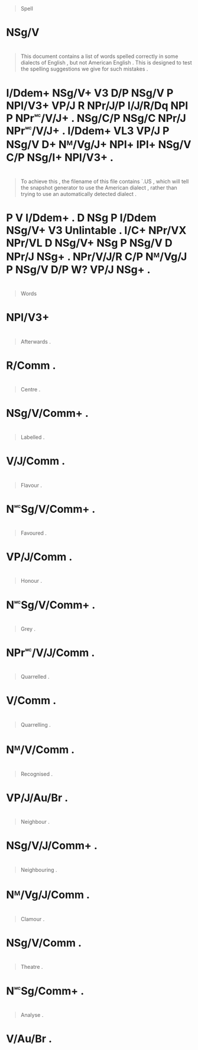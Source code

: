 > Spell
# NSg/V
>
#
> This    document contains a   list  of words   spelled correctly in      some     dialects of English   , but     not   American English   . This    is  designed to test  the spelling suggestions we   give  for such   mistakes .
# I/Ddem+ NSg/V+   V3       D/P NSg/V P  NPl/V3+ VP/J    R         NPr/J/P I/J/R/Dq NPl      P  NPr🅪/V/J+ . NSg/C/P NSg/C NPr/J    NPr🅪/V/J+ . I/Ddem+ VL3 VP/J     P  NSg/V D+  Nᴹ/Vg/J+ NPl+        IPl+ NSg/V C/P NSg/I+ NPl/V3+  .
>
#
> To achieve this    , the filename of this   file   contains `.US       , which will   tell   the snapshot generator to use   the American dialect , rather    than trying  to use   an  automatically detected dialect .
# P  V       I/Ddem+ . D   NSg      P  I/Ddem NSg/V+ V3       Unlintable . I/C+  NPr/VX NPr/VL D   NSg/V+   NSg       P  NSg/V D   NPr/J    NSg+    . NPr/V/J/R C/P  Nᴹ/Vg/J P  NSg/V D/P W?            VP/J     NSg+    .
>
#
> Words
# NPl/V3+
>
#
>
#
>
#
> Afterwards .
# R/Comm     .
>
#
> Centre      .
# NSg/V/Comm+ .
>
#
> Labelled .
# V/J/Comm .
>
#
> Flavour      .
# N🅪Sg/V/Comm+ .
>
#
> Favoured  .
# VP/J/Comm .
>
#
> Honour       .
# N🅪Sg/V/Comm+ .
>
#
> Grey          .
# NPr🅪/V/J/Comm .
>
#
> Quarrelled .
# V/Comm     .
>
#
> Quarrelling .
# Nᴹ/V/Comm   .
>
#
> Recognised .
# VP/J/Au/Br .
>
#
> Neighbour     .
# NSg/V/J/Comm+ .
>
#
> Neighbouring .
# Nᴹ/Vg/J/Comm .
>
#
> Clamour    .
# NSg/V/Comm .
>
#
> Theatre    .
# N🅪Sg/Comm+ .
>
#
> Analyse .
# V/Au/Br .
